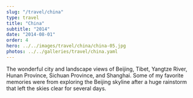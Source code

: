```yaml
---
slug: "/travel/china"
type: travel
title: "China"
subtitle: "2014"
date: "2014-08-01"
order: 4
hero: ../../images/travel/china/china-05.jpg
photos: ../../galleries/travel/china.yaml
---
```


The wonderful city and landscape views of Beijing, Tibet, Yangtze River, Hunan Province, Sichuan Province, and Shanghai. Some of my favorite memories were from exploring the Beijing skyline after a huge rainstorm that left the skies clear for several days.